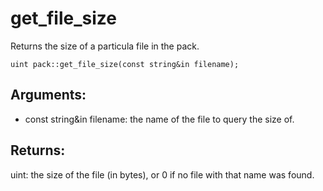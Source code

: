 # get_file_size
Returns the size of a particula file in the pack.

`uint pack::get_file_size(const string&in filename);`

## Arguments:
* const string&in filename: the name of the file to query the size of.

## Returns:
uint: the size of the file (in bytes), or 0 if no file with that name was found.
